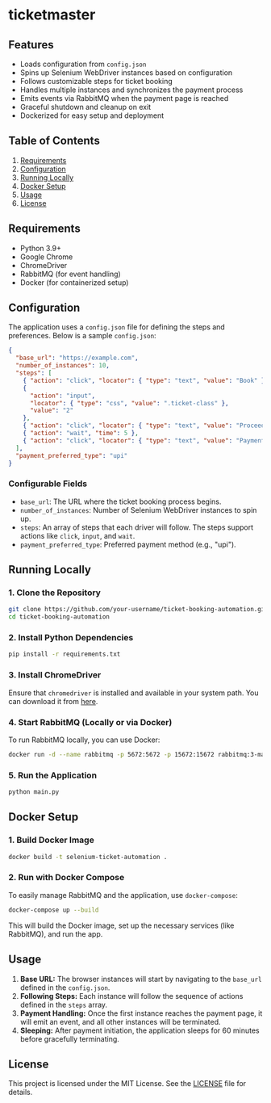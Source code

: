 # ticketmaster

## Features

- Loads configuration from `config.json`
- Spins up Selenium WebDriver instances based on configuration
- Follows customizable steps for ticket booking
- Handles multiple instances and synchronizes the payment process
- Emits events via RabbitMQ when the payment page is reached
- Graceful shutdown and cleanup on exit
- Dockerized for easy setup and deployment

## Table of Contents

1. [Requirements](#requirements)
2. [Configuration](#configuration)
3. [Running Locally](#running-locally)
4. [Docker Setup](#docker-setup)
5. [Usage](#usage)
6. [License](#license)

## Requirements

- Python 3.9+
- Google Chrome
- ChromeDriver
- RabbitMQ (for event handling)
- Docker (for containerized setup)

## Configuration

The application uses a `config.json` file for defining the steps and preferences. Below is a sample `config.json`:

```json
{
  "base_url": "https://example.com",
  "number_of_instances": 10,
  "steps": [
    { "action": "click", "locator": { "type": "text", "value": "Book" } },
    {
      "action": "input",
      "locator": { "type": "css", "value": ".ticket-class" },
      "value": "2"
    },
    { "action": "click", "locator": { "type": "text", "value": "Proceed" } },
    { "action": "wait", "time": 5 },
    { "action": "click", "locator": { "type": "text", "value": "Payment" } }
  ],
  "payment_preferred_type": "upi"
}
```

### Configurable Fields

- `base_url`: The URL where the ticket booking process begins.
- `number_of_instances`: Number of Selenium WebDriver instances to spin up.
- `steps`: An array of steps that each driver will follow. The steps support actions like `click`, `input`, and `wait`.
- `payment_preferred_type`: Preferred payment method (e.g., "upi").

## Running Locally

### 1. Clone the Repository

```bash
git clone https://github.com/your-username/ticket-booking-automation.git
cd ticket-booking-automation
```

### 2. Install Python Dependencies

```bash
pip install -r requirements.txt
```

### 3. Install ChromeDriver

Ensure that `chromedriver` is installed and available in your system path. You can download it from [here](https://sites.google.com/chromium.org/driver/).

### 4. Start RabbitMQ (Locally or via Docker)

To run RabbitMQ locally, you can use Docker:

```bash
docker run -d --name rabbitmq -p 5672:5672 -p 15672:15672 rabbitmq:3-management
```

### 5. Run the Application

```bash
python main.py
```

## Docker Setup

### 1. Build Docker Image

```bash
docker build -t selenium-ticket-automation .
```

### 2. Run with Docker Compose

To easily manage RabbitMQ and the application, use `docker-compose`:

```bash
docker-compose up --build
```

This will build the Docker image, set up the necessary services (like RabbitMQ), and run the app.

## Usage

1. **Base URL:** The browser instances will start by navigating to the `base_url` defined in the `config.json`.
2. **Following Steps:** Each instance will follow the sequence of actions defined in the `steps` array.
3. **Payment Handling:** Once the first instance reaches the payment page, it will emit an event, and all other instances will be terminated.
4. **Sleeping:** After payment initiation, the application sleeps for 60 minutes before gracefully terminating.

## License

This project is licensed under the MIT License. See the [LICENSE](LICENSE) file for details.
